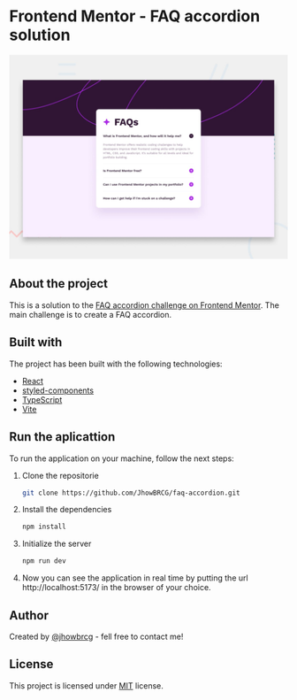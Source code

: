 # Frontend Mentor - FAQ accordion solution

<img src="./docs/desktop-preview.jpg">

## About the project

This is a solution to the [FAQ accordion challenge on Frontend Mentor](https://www.frontendmentor.io/challenges/faq-accordion-wyfFdeBwBz).
The main challenge is to create a FAQ accordion.

## Built with

The project has been built with the following technologies:

- [React](https://react.dev/)
- [styled-components](https://styled-components.com/)
- [TypeScript](https://www.typescriptlang.org/)
- [Vite](https://vitejs.dev/)

## Run the aplicattion

To run the application on your machine, follow the next steps:

1. Clone the repositorie

   ```sh
   git clone https://github.com/JhowBRCG/faq-accordion.git
   ```

2. Install the dependencies

   ```sh
   npm install
   ```

3. Initialize the server

   ```sh
   npm run dev
   ```

4. Now you can see the application in real time by putting the url http://localhost:5173/ in the browser of your choice.

## Author

Created by [@jhowbrcg](https://github.com/JhowBRCG) - fell free to contact me!

## License

This project is licensed under [MIT](https://opensource.org/licenses/MIT) license.

